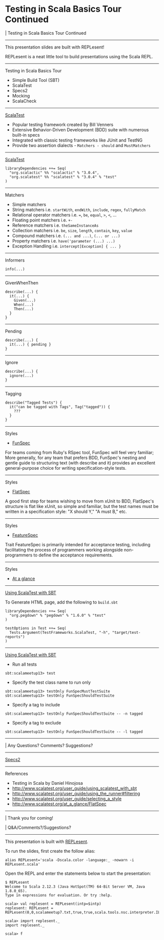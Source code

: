 # Testing in Scala Basics Tour Continued

| Testing in Scala Basics Tour Continued

---

This presentation slides are built with REPLesent!

REPLesent is a neat little tool to build presentations
using the Scala REPL.

---

Testing in Scala Basics Tour

- Simple Build Tool (SBT)
- ScalaTest
- Specs2
- Mocking
- ScalaCheck

---

[ScalaTest](http://www.scalatest.org/)

- Popular testing framework created by Bill Venners
- Extensive Behavior-Driven Development (BDD) suite with numerous built-in specs
- Integrated with classic testing frameworks like JUnit and TestNG
- Provide two assertion dialects - `Matchers - should` and `MustMatchers`

---

[ScalaTest](http://www.scalatest.org/)

```
libraryDependencies ++= Seq(
  "org.scalactic" %% "scalactic" % "3.0.4",
  "org.scalatest" %% "scalatest" % "3.0.4" % "test"
)
```

---

Matchers

- Simple matchers
- String matchers i.e. `startWith`, `endWith`, `include`, `regex`, `fullyMatch`
- Relational operator matchers i.e. `=`, `be`, `equal`, `>`, `<`, ...
- Floating point matchers i.e. `+-`
- Reference matchers i.e. `theSameInstanceAs`
- Collection matchers i.e. `be`, `size`, `length`, `contain`, `key`, `value`
- Compound matchers i.e. `(... and ...)`, `(... or ...)`
- Property matchers i.e. `have('parameter (...) ...)`
- Exception Handling i.e. `intercept[Exception] { ... }`

---

Informers 

```
info(...)
```

---

GivenWhenThen

```
describe(...) {
  it(...) {  
    Given(...)
    When(...)
    Then(...)
  }
}
```

---

Pending

```
describe(...) {
  it(...) { pending }
}
```

---

Ignore

```
describe(...) {
  ignore(...)
}
``` 

---

Tagging

```
describe("Tagged Tests") {
  it("can be tagged with Tags", Tag("tagged")) {
    ???
  }
}
```

---

Styles

- [FunSpec](http://www.scalatest.org/getting_started_with_fun_spec)

For teams coming from Ruby's RSpec tool, FunSpec will feel very familiar; 
More generally, for any team that prefers BDD, FunSpec's nesting and gentle 
guide to structuring text (with describe and it) provides an excellent 
general-purpose choice for writing specification-style tests.

---

Styles

- [FlatSpec](http://www.scalatest.org/getting_started_with_flat_spec)

A good first step for teams wishing to move from xUnit to BDD, FlatSpec's 
structure is flat like xUnit, so simple and familiar, but the test names must 
be written in a specification style: "X should Y," "A must B," etc.

---

Styles

- [FeatureSpec](http://www.scalatest.org/getting_started_with_feature_spec)

Trait FeatureSpec is primarily intended for acceptance testing, including 
facilitating the process of programmers working alongside non-programmers to 
define the acceptance requirements.

---

Styles

- [At a glance](http://www.scalatest.org/at_a_glance/FlatSpec)

---

[Using ScalaTest with SBT](http://www.scalatest.org/user_guide/using_scalatest_with_sbt)

To Generate HTML page, add the following to `build.sbt`
```
libraryDependencies ++= Seq(
  "org.pegdown" % "pegdown" % "1.6.0" % "test"
)

testOptions in Test ++= Seq(
  Tests.Argument(TestFrameworks.ScalaTest, "-h", "target/test-reports")
)
```

---

[Using ScalaTest with SBT](http://www.scalatest.org/user_guide/using_scalatest_with_sbt)

- Run all tests
```
sbt:scalameetup13> test
```

- Specify the test class name to run only
```
sbt:scalameetup13> testOnly FunSpecMustTestSuite
sbt:scalameetup13> testOnly FunSpecShouldTestSuite
```

- Specify a tag to include
```
sbt:scalameetup13> testOnly FunSpecShouldTestSuite -- -n tagged
```

- Specify a tag to exclude
```
sbt:scalameetup13> testOnly FunSpecShouldTestSuite -- -l tagged
```

---

| Any Questions? Comments? Suggestions?

---

[Specs2](https://etorreborre.github.io/specs2/)

---

References

- Testing in Scala by Daniel Hinojosa
- http://www.scalatest.org/user_guide/using_scalatest_with_sbt
- http://www.scalatest.org/user_guide/using_the_runner#filtering
- http://www.scalatest.org/user_guide/selecting_a_style
- http://www.scalatest.org/at_a_glance/FlatSpec

---

| Thank you for coming!

| Q&A/Comments?/Suggestions?

--- 

This presentation is built with [REPLesent](https://github.com/marconilanna/REPLesent).

To run the slides, first create the follow alias:

```
alias REPLesent='scala -Dscala.color -language:_ -nowarn -i REPLesent.scala'
```

Open the REPL and enter the statements below to start the presentation:

```
$ REPLesent
Welcome to Scala 2.12.3 (Java HotSpot(TM) 64-Bit Server VM, Java 1.8.0_65).
Type in expressions for evaluation. Or try :help.

scala> val replesent = REPLesent(intp=$intp)
replesent: REPLesent = REPLesent(0,0,scalameetup7.txt,true,true,scala.tools.nsc.interpreter.ILoop$ILoopInterpreter@38d308e7)

scala> import replesent._
import replesent._

scala> f
```
